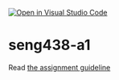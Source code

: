 [![Open in Visual Studio Code](https://classroom.github.com/assets/open-in-vscode-718a45dd9cf7e7f842a935f5ebbe5719a5e09af4491e668f4dbf3b35d5cca122.svg)](https://classroom.github.com/online_ide?assignment_repo_id=13462943&assignment_repo_type=AssignmentRepo)
# seng438-a1

Read [the assignment guideline](seng438-a1.md) 
